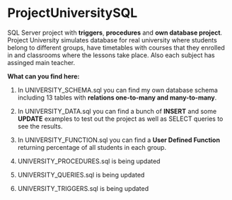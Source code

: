 # ProjectUniversitySQL
SQL Server project with **triggers**, **procedures** and **own database project**. Project University simulates database for real university where students belong to different groups, have timetables with courses that they enrolled in and classrooms where the lessons take place. Also each subject has assinged main teacher.

**What can you find here:**
1) In UNIVERSITY_SCHEMA.sql you can find my own database schema including 13 tables with **relations one-to-many and many-to-many**.
2) In UNIVERSITY_DATA.sql you can find a bunch of **INSERT** and some **UPDATE** examples to test out the project as well as SELECT queries to see the results.
3) In UNIVERSITY_FUNCTION.sql you can find a **User Defined Function** returning percentage of all students in each group.

4) UNIVERSITY_PROCEDURES.sql is being updated
5) UNIVERSITY_QUERIES.sql is being updated
6) UNIVERSITY_TRIGGERS.sql is being updated
